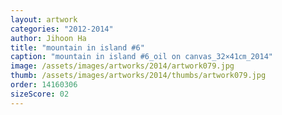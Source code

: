```yaml
---
layout: artwork
categories: "2012-2014"
author: Jihoon Ha
title: "mountain in island #6"
caption: "mountain in island #6_oil on canvas_32×41㎝_2014"
image: /assets/images/artworks/2014/artwork079.jpg
thumb: /assets/images/artworks/2014/thumbs/artwork079.jpg
order: 14160306
sizeScore: 02
---
```

